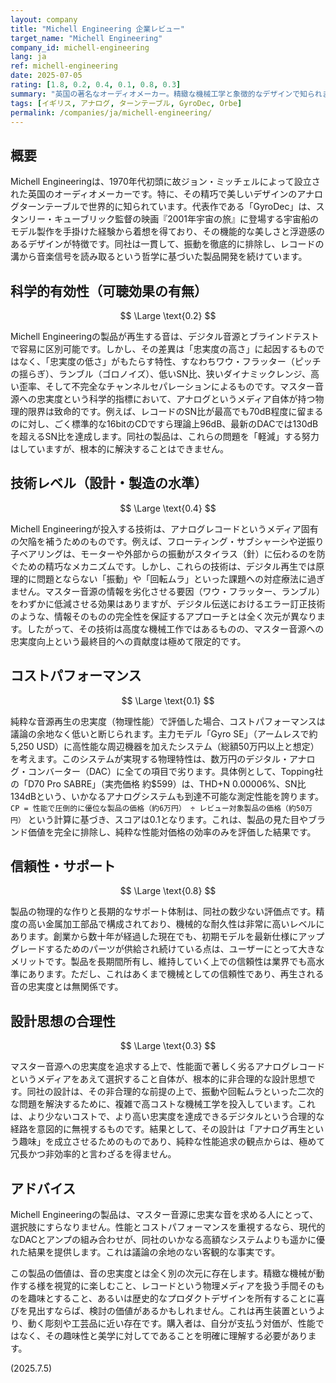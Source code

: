 ```yaml
---
layout: company
title: "Michell Engineering 企業レビュー"
target_name: "Michell Engineering"
company_id: michell-engineering
lang: ja
ref: michell-engineering
date: 2025-07-05
rating: [1.8, 0.2, 0.4, 0.1, 0.8, 0.3]
summary: "英国の著名なオーディオメーカー。精緻な機械工学と象徴的なデザインで知られますが、その技術は物理的に性能限界の低いアナログレコードというメディアの欠点を補うことに特化しています。マスター音源への忠実度という絶対的な評価基準に基づけば、その性能は現代の標準的なデジタル再生に遠く及ばず、コストパフォーマンスは著しく低いと評価されます。製品は、性能ではなく趣味のプロセスや機械工芸品としての価値を求めるユーザーに限られます。"
tags: [イギリス, アナログ, ターンテーブル, GyroDec, Orbe]
permalink: /companies/ja/michell-engineering/
---
```

## 概要

Michell Engineeringは、1970年代初頭に故ジョン・ミッチェルによって設立された英国のオーディオメーカーです。特に、その精巧で美しいデザインのアナログターンテーブルで世界的に知られています。代表作である「GyroDec」は、スタンリー・キューブリック監督の映画『2001年宇宙の旅』に登場する宇宙船のモデル製作を手掛けた経験から着想を得ており、その機能的な美しさと浮遊感のあるデザインが特徴です。同社は一貫して、振動を徹底的に排除し、レコードの溝から音楽信号を読み取るという哲学に基づいた製品開発を続けています。

## 科学的有効性（可聴効果の有無）

$$ \Large \text{0.2} $$

Michell Engineeringの製品が再生する音は、デジタル音源とブラインドテストで容易に区別可能です。しかし、その差異は「忠実度の高さ」に起因するものではなく、「忠実度の低さ」がもたらす特性、すなわちワウ・フラッター（ピッチの揺らぎ）、ランブル（ゴロノイズ）、低いSN比、狭いダイナミックレンジ、高い歪率、そして不完全なチャンネルセパレーションによるものです。マスター音源への忠実度という科学的指標において、アナログというメディア自体が持つ物理的限界は致命的です。例えば、レコードのSN比が最高でも70dB程度に留まるのに対し、ごく標準的な16bitのCDですら理論上96dB、最新のDACでは130dBを超えるSN比を達成します。同社の製品は、これらの問題を「軽減」する努力はしていますが、根本的に解決することはできません。

## 技術レベル（設計・製造の水準）

$$ \Large \text{0.4} $$

Michell Engineeringが投入する技術は、アナログレコードというメディア固有の欠陥を補うためのものです。例えば、フローティング・サブシャーシや逆振り子ベアリングは、モーターや外部からの振動がスタイラス（針）に伝わるのを防ぐための精巧なメカニズムです。しかし、これらの技術は、デジタル再生では原理的に問題とならない「振動」や「回転ムラ」といった課題への対症療法に過ぎません。マスター音源の情報を劣化させる要因（ワウ・フラッター、ランブル）をわずかに低減させる効果はありますが、デジタル伝送におけるエラー訂正技術のような、情報そのものの完全性を保証するアプローチとは全く次元が異なります。したがって、その技術は高度な機械工作ではあるものの、マスター音源への忠実度向上という最終目的への貢献度は極めて限定的です。

## コストパフォーマンス

$$ \Large \text{0.1} $$

純粋な音源再生の忠実度（物理性能）で評価した場合、コストパフォーマンスは議論の余地なく低いと断じられます。主力モデル「Gyro SE」（アームレスで約5,250 USD）に高性能な周辺機器を加えたシステム（総額50万円以上と想定）を考えます。このシステムが実現する物理特性は、数万円のデジタル・アナログ・コンバーター（DAC）に全ての項目で劣ります。具体例として、Topping社の「D70 Pro SABRE」（実売価格 約$599）は、THD+N 0.00006%、SN比 134dBという、いかなるアナログシステムも到達不可能な測定性能を誇ります。`CP = 性能で圧倒的に優位な製品の価格（約6万円） ÷ レビュー対象製品の価格（約50万円）` という計算に基づき、スコアは0.1となります。これは、製品の見た目やブランド価値を完全に排除し、純粋な性能対価格の効率のみを評価した結果です。

## 信頼性・サポート

$$ \Large \text{0.8} $$

製品の物理的な作りと長期的なサポート体制は、同社の数少ない評価点です。精度の高い金属加工部品で構成されており、機械的な耐久性は非常に高いレベルにあります。創業から数十年が経過した現在でも、初期モデルを最新仕様にアップグレードするためのパーツが供給され続けている点は、ユーザーにとって大きなメリットです。製品を長期間所有し、維持していく上での信頼性は業界でも高水準にあります。ただし、これはあくまで機械としての信頼性であり、再生される音の忠実度とは無関係です。

## 設計思想の合理性

$$ \Large \text{0.3} $$

マスター音源への忠実度を追求する上で、性能面で著しく劣るアナログレコードというメディアをあえて選択すること自体が、根本的に非合理的な設計思想です。同社の設計は、その非合理的な前提の上で、振動や回転ムラといった二次的な問題を解決するために、複雑で高コストな機械工学を投入しています。これは、より少ないコストで、より高い忠実度を達成できるデジタルという合理的な経路を意図的に無視するものです。結果として、その設計は「アナログ再生という趣味」を成立させるためのものであり、純粋な性能追求の観点からは、極めて冗長かつ非効率的と言わざるを得ません。

## アドバイス

Michell Engineeringの製品は、マスター音源に忠実な音を求める人にとって、選択肢にすらなりません。性能とコストパフォーマンスを重視するなら、現代的なDACとアンプの組み合わせが、同社のいかなる高額なシステムよりも遥かに優れた結果を提供します。これは議論の余地のない客観的な事実です。

この製品の価値は、音の忠実度とは全く別の次元に存在します。精緻な機械が動作する様を視覚的に楽しむこと、レコードという物理メディアを扱う手間そのものを趣味とすること、あるいは歴史的なプロダクトデザインを所有することに喜びを見出すならば、検討の価値があるかもしれません。これは再生装置というより、動く彫刻や工芸品に近い存在です。購入者は、自分が支払う対価が、性能ではなく、その趣味性と美学に対してであることを明確に理解する必要があります。

(2025.7.5)
